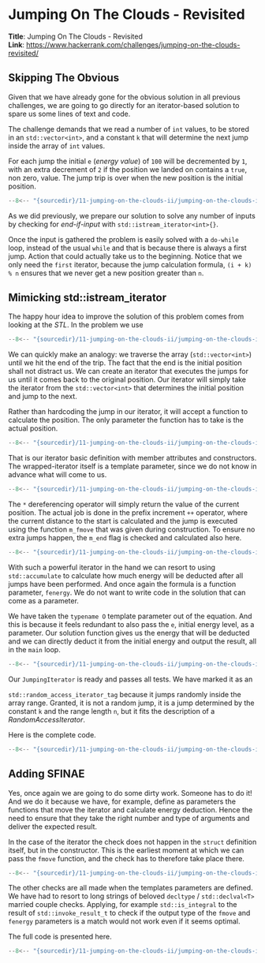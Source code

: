 # Jumping On The Clouds - Revisited

**Title**: Jumping On The Clouds - Revisited\
**Link**: <https://www.hackerrank.com/challenges/jumping-on-the-clouds-revisited/>

## Skipping The Obvious

Given that we have already gone for the obvious solution in all previous challenges, we
are going to go directly for an iterator-based solution to spare us some lines of text
and code.

The challenge demands that we read a number of `int` values, to be stored in an
`std::vector<int>`, and a constant `k` that will determine the next jump inside the array
of `int` values.

For each jump the initial `e` (*energy value*) of `100` will be decremented by `1`, with
an extra decrement of `2` if the position we landed on contains a `true`, non zero,
value. The jump trip is over when the new position is the initial position.


```cpp title
--8<-- "{sourcedir}/11-jumping-on-the-clouds-ii/jumping-on-the-clouds-ii-01.cpp"
```

As we did previously, we prepare our solution to solve any number of inputs by checking
for *end-if-input* with `std::istream_iterator<int>{}`.

Once the input is gathered the problem is easily solved with a `do-while` loop, instead
of the usual `while` and that is because there is always a first jump. Action that could
actually take us to the beginning. Notice that we only need the `first` iterator, because
the jump calculation formula, `(i + k) % n` ensures that we never get a new position
greater than `n`.

## Mimicking std::istream_iterator<T>

The happy hour idea to improve the solution of this problem comes from looking at the
*STL*. In the problem we use

```cpp title
--8<-- "{sourcedir}/11-jumping-on-the-clouds-ii/jumping-on-the-clouds-ii-01.cpp:24:25"
```

We can quickly make an analogy: we traverse the array (`std::vector<int>`) until we hit
the end of the trip. The fact that the end is the initial position shall not distract us.
We can create an iterator that executes the jumps for us until it comes back to the
original position. Our iterator will simply take the iterator from the `std::vector<int>`
that determines the initial position and jump to the next.

Rather than hardcoding the jump in our iterator, it will accept a function to calculate
the position. The only parameter the function has to take is the actual position.

```cpp title
--8<-- "{sourcedir}/11-jumping-on-the-clouds-ii/jumping-on-the-clouds-ii-02.cpp:8:27"
```

That is our iterator basic definition with member attributes and constructors. The
wrapped-iterator itself is a template parameter, since we do not know in advance what
will come to us.

```cpp title
--8<-- "{sourcedir}/11-jumping-on-the-clouds-ii/jumping-on-the-clouds-ii-02.cpp:30:39"
```

The `*` dereferencing operator will simply return the value of the current position. The
actual job is done in the prefix increment `++` operator, where the current distance to
the start is calculated and the jump is executed using the function `m_fmove` that was
given during construction. To ensure no extra jumps happen, the `m_end` flag is checked
and calculated also here.

```cpp title
--8<-- "{sourcedir}/11-jumping-on-the-clouds-ii/jumping-on-the-clouds-ii-02.cpp:49:58"
```

With such a powerful iterator in the hand we can resort to using `std::accumulate` to
calculate how much energy will be deducted after all jumps have been performed. And once
again the formula is a function parameter, `fenergy`. We do not want to write code in the
solution that can come as a parameter.

We have taken the `typename O` template parameter out of the equation. And this is
because it feels redundant to also pass the `e`, initial energy level, as a parameter.
Our solution function gives us the energy that will be deducted and we can directly
deduct it from the initial energy and output the result, all in the `main` loop.

```cpp title
--8<-- "{sourcedir}/11-jumping-on-the-clouds-ii/jumping-on-the-clouds-ii-02.cpp:70:75"
```
Our `JumpingIterator` is ready and passes all tests. We have marked it as an

`std::random_access_iterator_tag` because it jumps randomly inside the
array range. Granted, it is not a random jump, it is a jump determined by the constant
`k` and the range length `n`, but it fits the description of a *RandomAccessIterator*.

Here is the complete code.

```cpp title
--8<-- "{sourcedir}/11-jumping-on-the-clouds-ii/jumping-on-the-clouds-ii-02.cpp"
```

## Adding SFINAE

Yes, once again we are going to do some dirty work. Someone has to do it! And we do it
because we have, for example, define as parameters the functions that move the iterator
and calculate energy deduction. Hence the need to ensure that they take the right number
and type of arguments and deliver the expected result.

In the case of the iterator the check does not happen in the `struct` definition itself,
but in the constructor. This is the earliest moment at which we can pass the `fmove`
function, and the check has to therefore take place there.

```cpp title
--8<-- "{sourcedir}/11-jumping-on-the-clouds-ii/jumping-on-the-clouds-ii-03.cpp:53:55"
```

The other checks are all made when the templates parameters are defined. We have had to
resort to long strings of beloved `decltype` / `std::declval<T>` married couple checks.
Applying, for example `std::is_integral` to the result of `std::invoke_result_t` to
check if the output type of the `fmove` and `fenergy` parameters is a match would not
work even if it seems optimal.

The full code is presented here.

```cpp title
--8<-- "{sourcedir}/11-jumping-on-the-clouds-ii/jumping-on-the-clouds-ii-03.cpp"
```
